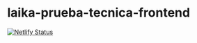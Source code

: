 # laika-prueba-tecnica-frontend
[![Netlify Status](https://api.netlify.com/api/v1/badges/50d890ae-957e-40cd-9087-af84f6aede78/deploy-status)](https://app.netlify.com/sites/laika-prueba-tecnica-frontend/deploys)

